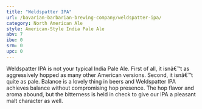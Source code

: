 ```yaml
---
title: "Weldspatter IPA"
url: /bavarian-barbarian-brewing-company/weldspatter-ipa/
category: North American Ale
style: American-Style India Pale Ale
abv: 7
ibu: 0
srm: 0
upc: 0
---
```

Weldspatter IPA is not your typical India Pale Ale. First of all, it isnâ€™t as aggressively hopped as many other American versions. Second, it isnâ€™t quite as pale. Balance is a lovely thing in beers and Weldspatter IPA achieves balance without compromising hop presence. The hop flavor and aroma abound, but the bitterness is held in check to give our IPA a pleasant malt character as well.
